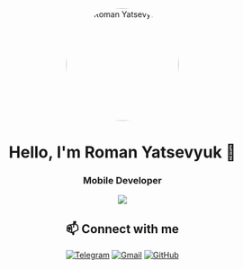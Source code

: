 <div align="center">

<img src="https://raw.githubusercontent.com/ichega/ichega/photo_2025-10-24_16-47-45.jpg" alt="Roman Yatsevyuk" width="200" style="border-radius: 50%;" />

# Hello, I'm Roman Yatsevyuk 👋
### Mobile Developer

<img src="https://skillicons.dev/icons?i=androidstudio,flutter,kotlin,java,dart,sqlite" />

## 📫 Connect with me

[![Telegram](https://skillicons.dev/icons?i=telegram&theme=light)](https://t.me/your_username)
[![Gmail](https://skillicons.dev/icons?i=gmail&theme=light)](mailto:fristailik@gmail.com)
[![GitHub](https://skillicons.dev/icons?i=github&theme=light)](https://github.com/ichega)

</div>
